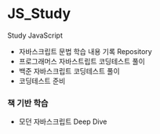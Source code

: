 # JS_Study

Study JavaScript

- 자바스크립트 문법 학습 내용 기록 Repository
- 프로그래머스 자바스트립트 코딩테스트 풀이
- 백준 자바스크립트 코딩테스트 풀이
- 코딩테스트 준비

### 책 기반 학습

- 모던 자바스크립트 Deep Dive
